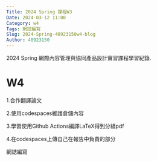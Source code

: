 ```yaml
---
Title: 2024 Spring 課程W3
Date: 2024-03-12 11:00
Category: w4
Tags: 網誌編寫
Slug: 2024-Spring-40923150w4-blog
Author: 40923150
---
```


2024 Spring 網際內容管理與協同產品設計實習課程學習紀錄.

<!-- PELICAN_END_SUMMARY -->

# W4
1.合作翻譯論文

2.使用codespaces維護倉儲內容

3.學習使用Github Actions編譯LaTeX得到分組pdf

4.在codespaces上傳自己在報告中負責的部分

網誌編寫
